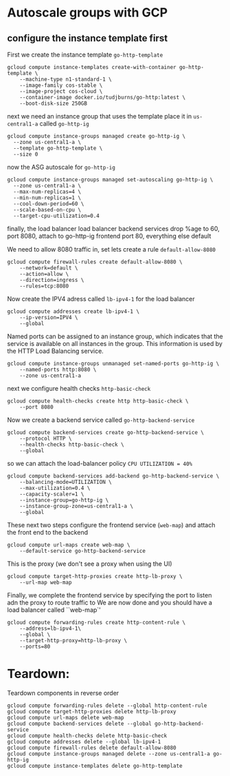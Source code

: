 # Autoscale groups with GCP

## configure the instance template first

First we create the instance template ``go-http-template``
```
gcloud compute instance-templates create-with-container go-http-template \
    --machine-type n1-standard-1 \
    --image-family cos-stable \
    --image-project cos-cloud \
    --container-image docker.io/tudjburns/go-http:latest \
    --boot-disk-size 250GB
```
next we need an instance group that 
uses the template
place it in ``us-central1-a`` called ``go-http-ig``
```
gcloud compute instance-groups managed create go-http-ig \
  --zone us-central1-a \
  --template go-http-template \
  --size 0
```

now the ASG autoscale for ``go-http-ig``

```
gcloud compute instance-groups managed set-autoscaling go-http-ig \
  --zone us-central1-a \
  --max-num-replicas=4 \
  --min-num-replicas=1 \
  --cool-down-period=60 \
  --scale-based-on-cpu \
  --target-cpu-utilization=0.4
```

finally, the load balancer
load balancer
backend services drop %age to 60, port 8080, attach to  go-http-ig
frontend port 80, everything else default

We need to allow 8080 traffic in, set lets 
create a rule ``default-allow-8080``

```
gcloud compute firewall-rules create default-allow-8080 \
    --network=default \
    --action=allow \
    --direction=ingress \
    --rules=tcp:8080
```
Now create the IPV4 adress called ``lb-ipv4-1`` for the load 
balancer

```
gcloud compute addresses create lb-ipv4-1 \
    --ip-version=IPV4 \
    --global
```
Named ports can be assigned to an instance group, which indicates 
that the service is available on all instances in the group. 
This information is used by the HTTP Load Balancing service.
```
gcloud compute instance-groups unmanaged set-named-ports go-http-ig \
    --named-ports http:8080 \
    --zone us-central1-a
```

next we configure health checks ``http-basic-check``
```
gcloud compute health-checks create http http-basic-check \
    --port 8080
```

Now we create a backend service called ``go-http-backend-service``
```
gcloud compute backend-services create go-http-backend-service \
    --protocol HTTP \
    --health-checks http-basic-check \
    --global
```
so we can attach the load-balancer policy 
``CPU UTILIZATION = 40%``
```
gcloud compute backend-services add-backend go-http-backend-service \
    --balancing-mode=UTILIZATION \
    --max-utilization=0.4 \
    --capacity-scaler=1 \
    --instance-group=go-http-ig \
    --instance-group-zone=us-central1-a \
    --global
```

These next two steps configure the frontend service 
(``web-map``) and attach the front end to the backend
```
gcloud compute url-maps create web-map \
    --default-service go-http-backend-service
```
This is the proxy (we don't see a proxy when using the UI)
```
gcloud compute target-http-proxies create http-lb-proxy \
    --url-map web-map
```

Finally, we complete the frontend service by specifying
the port to listen adn the proxy to route traffic to
We are now done and you should have a load balancer
called ``web-map`'
```
gcloud compute forwarding-rules create http-content-rule \
    --address=lb-ipv4-1\
    --global \
    --target-http-proxy=http-lb-proxy \
    --ports=80
```

# Teardown:
Teardown components in reverse order
```
gcloud compute forwarding-rules delete --global http-content-rule 
gcloud compute target-http-proxies delete http-lb-proxy
gcloud compute url-maps delete web-map
gcloud compute backend-services delete --global go-http-backend-service 
gcloud compute health-checks delete http-basic-check
gcloud compute addresses delete --global lb-ipv4-1
gcloud compute firewall-rules delete default-allow-8080
gcloud compute instance-groups managed delete --zone us-central1-a go-http-ig
gcloud compute instance-templates delete go-http-template
```
